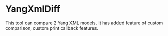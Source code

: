# YangXmlDiff
This tool can compare 2 Yang XML models. It has added feature of custom comparison, custom print callback features.
